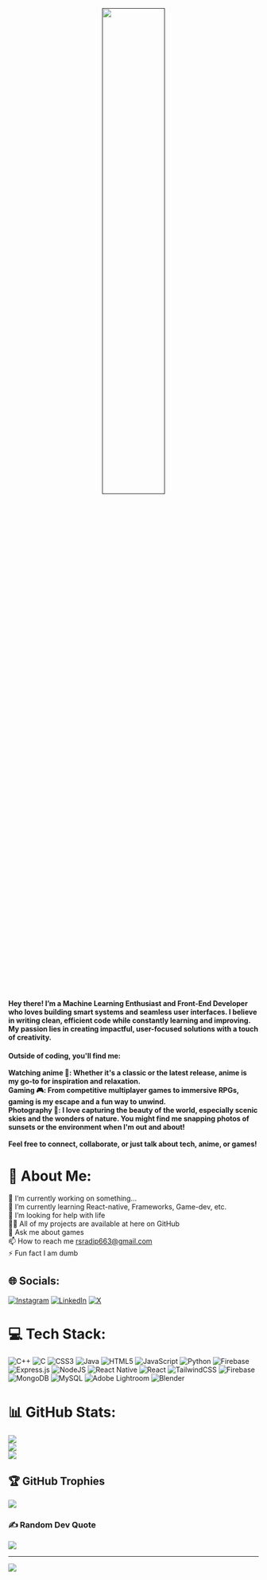 <div align="center">
  <a rel="nofollow" href="">
    <img width="50%" src="https://i.pinimg.com/originals/43/4c/de/434cde5002ef8de61a8e2997264dd3ab.gif">
  </a>
</div>

#
<h4>Hey there! I’m a Machine Learning Enthusiast and Front-End Developer who loves building smart systems and seamless user interfaces. I believe in writing clean, efficient code while constantly learning and improving. My passion lies in creating impactful, user-focused solutions with a touch of creativity.</h4>

 <h4>Outside of coding, you'll find me: <br><br> 
  Watching anime 🎌: Whether it's a classic or the latest release, anime is my go-to for inspiration and relaxation.<br>
  Gaming 🎮: From competitive multiplayer games to immersive RPGs, gaming is my escape and a fun way to unwind. <br>
  Photography 📸: I love capturing the beauty of the world, especially scenic skies and the wonders of nature. You might find me snapping photos of sunsets or the environment when I'm out and about! <br><br>
  Feel free to connect, collaborate, or just talk about tech, anime, or games!</h4>


# 💫 About Me:
🔭 I’m currently working on something...<br>🌱 I’m currently learning React-native, Frameworks, Game-dev, etc.<br>🤝 I’m looking for help with life<br>👨‍💻 All of my projects are available at here on GitHub<br>💬 Ask me about games<br>📫 How to reach me rsradip663@gmail.com<br>⚡ Fun fact I am dumb


## 🌐 Socials:
[![Instagram](https://img.shields.io/badge/Instagram-%23E4405F.svg?logo=Instagram&logoColor=white)](https://instagram.com/take.shi_666) [![LinkedIn](https://img.shields.io/badge/LinkedIn-%230077B5.svg?logo=linkedin&logoColor=white)](https://linkedin.com/in/satwik-raj-yadav6) [![X](https://img.shields.io/badge/X-black.svg?logo=X&logoColor=white)](https://x.com/ToThe0blivion) 

# 💻 Tech Stack:
![C++](https://img.shields.io/badge/c++-%2300599C.svg?style=for-the-badge&logo=c%2B%2B&logoColor=white) ![C](https://img.shields.io/badge/c-%2300599C.svg?style=for-the-badge&logo=c&logoColor=white) ![CSS3](https://img.shields.io/badge/css3-%231572B6.svg?style=for-the-badge&logo=css3&logoColor=white) ![Java](https://img.shields.io/badge/java-%23ED8B00.svg?style=for-the-badge&logo=openjdk&logoColor=white) ![HTML5](https://img.shields.io/badge/html5-%23E34F26.svg?style=for-the-badge&logo=html5&logoColor=white) ![JavaScript](https://img.shields.io/badge/javascript-%23323330.svg?style=for-the-badge&logo=javascript&logoColor=%23F7DF1E) ![Python](https://img.shields.io/badge/python-3670A0?style=for-the-badge&logo=python&logoColor=ffdd54) ![Firebase](https://img.shields.io/badge/firebase-%23039BE5.svg?style=for-the-badge&logo=firebase) ![Express.js](https://img.shields.io/badge/express.js-%23404d59.svg?style=for-the-badge&logo=express&logoColor=%2361DAFB) ![NodeJS](https://img.shields.io/badge/node.js-6DA55F?style=for-the-badge&logo=node.js&logoColor=white) ![React Native](https://img.shields.io/badge/react_native-%2320232a.svg?style=for-the-badge&logo=react&logoColor=%2361DAFB) ![React](https://img.shields.io/badge/react-%2320232a.svg?style=for-the-badge&logo=react&logoColor=%2361DAFB) ![TailwindCSS](https://img.shields.io/badge/tailwindcss-%2338B2AC.svg?style=for-the-badge&logo=tailwind-css&logoColor=white) ![Firebase](https://img.shields.io/badge/firebase-a08021?style=for-the-badge&logo=firebase&logoColor=ffcd34) ![MongoDB](https://img.shields.io/badge/MongoDB-%234ea94b.svg?style=for-the-badge&logo=mongodb&logoColor=white) ![MySQL](https://img.shields.io/badge/mysql-4479A1.svg?style=for-the-badge&logo=mysql&logoColor=white) ![Adobe Lightroom](https://img.shields.io/badge/Adobe%20Lightroom-31A8FF.svg?style=for-the-badge&logo=Adobe%20Lightroom&logoColor=white) ![Blender](https://img.shields.io/badge/blender-%23F5792A.svg?style=for-the-badge&logo=blender&logoColor=white)
# 📊 GitHub Stats:
![](https://github-readme-stats.vercel.app/api?username=Sasuke66&theme=dark&hide_border=false&include_all_commits=false&count_private=false)<br/>
![](https://github-readme-streak-stats.herokuapp.com/?user=Sasuke66&theme=dark&hide_border=false)<br/>
![](https://github-readme-stats.vercel.app/api/top-langs/?username=Sasuke66&theme=dark&hide_border=false&include_all_commits=false&count_private=false&layout=compact)

## 🏆 GitHub Trophies
![](https://github-profile-trophy.vercel.app/?username=Sasuke66&theme=radical&no-frame=false&no-bg=true&margin-w=4)

### ✍️ Random Dev Quote
![](https://quotes-github-readme.vercel.app/api?type=horizontal&theme=gruvbox)

---
[![](https://visitcount.itsvg.in/api?id=Sasuke66&icon=4&color=3)](https://visitcount.itsvg.in)

<!-- Proudly created with GPRM ( https://gprm.itsvg.in ) -->
